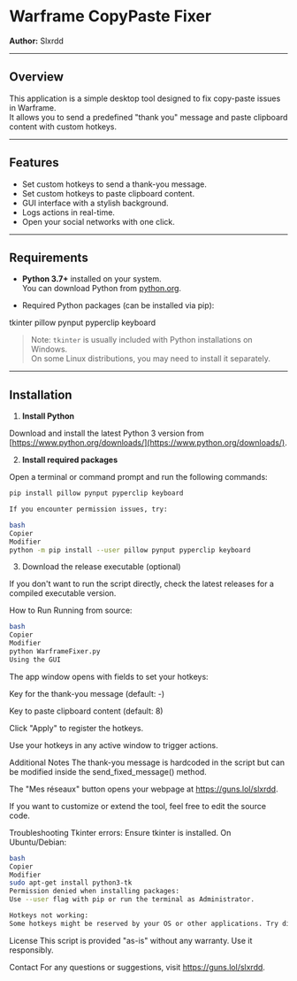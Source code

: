 # Warframe CopyPaste Fixer

**Author:** Slxrdd

---

## Overview

This application is a simple desktop tool designed to fix copy-paste issues in Warframe.  
It allows you to send a predefined "thank you" message and paste clipboard content with custom hotkeys.

---

## Features

- Set custom hotkeys to send a thank-you message.
- Set custom hotkeys to paste clipboard content.
- GUI interface with a stylish background.
- Logs actions in real-time.
- Open your social networks with one click.

---

## Requirements

- **Python 3.7+** installed on your system.  
  You can download Python from [python.org](https://www.python.org/downloads/).

- Required Python packages (can be installed via pip):

tkinter
pillow
pynput
pyperclip
keyboard




> Note: `tkinter` is usually included with Python installations on Windows.  
> On some Linux distributions, you may need to install it separately.

---

## Installation

1. **Install Python**

 Download and install the latest Python 3 version from [https://www.python.org/downloads/](https://www.python.org/downloads/).

2. **Install required packages**

 Open a terminal or command prompt and run the following commands:

 ```bash
 pip install pillow pynput pyperclip keyboard

If you encounter permission issues, try:

bash
Copier
Modifier
python -m pip install --user pillow pynput pyperclip keyboard
```

3. Download the release executable (optional)

If you don't want to run the script directly, check the latest releases for a compiled executable version.

How to Run
Running from source:
 ```bash
bash
Copier
Modifier
python WarframeFixer.py
Using the GUI
```

The app window opens with fields to set your hotkeys:

Key for the thank-you message (default: -)

Key to paste clipboard content (default: 8)

Click "Apply" to register the hotkeys.

Use your hotkeys in any active window to trigger actions.


Additional Notes
The thank-you message is hardcoded in the script but can be modified inside the send_fixed_message() method.

The "Mes réseaux" button opens your webpage at https://guns.lol/slxrdd.

If you want to customize or extend the tool, feel free to edit the source code.

Troubleshooting
Tkinter errors:
Ensure tkinter is installed. On Ubuntu/Debian:

 ```bash
bash
Copier
Modifier
sudo apt-get install python3-tk
Permission denied when installing packages:
Use --user flag with pip or run the terminal as Administrator.
```
 ```bash
Hotkeys not working:
Some hotkeys might be reserved by your OS or other applications. Try different keys.
```

License
This script is provided "as-is" without any warranty. Use it responsibly.

Contact
For any questions or suggestions, visit https://guns.lol/slxrdd.
